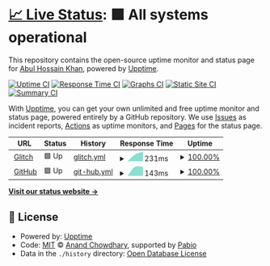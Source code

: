 # [📈 Live Status](https://abulgit.github.io/Uptime-2): <!--live status--> **🟩 All systems operational**

This repository contains the open-source uptime monitor and status page for [Abul Hossain Khan](https://abulgit.github.io/Uptime-2), powered by [Upptime](https://github.com/upptime/upptime).

[![Uptime CI](https://github.com/abulgit/Uptime-2/workflows/Uptime%20CI/badge.svg)](https://github.com/abulgit/Uptime-2/actions?query=workflow%3A%22Uptime+CI%22)
[![Response Time CI](https://github.com/abulgit/Uptime-2/workflows/Response%20Time%20CI/badge.svg)](https://github.com/abulgit/Uptime-2/actions?query=workflow%3A%22Response+Time+CI%22)
[![Graphs CI](https://github.com/abulgit/Uptime-2/workflows/Graphs%20CI/badge.svg)](https://github.com/abulgit/Uptime-2/actions?query=workflow%3A%22Graphs+CI%22)
[![Static Site CI](https://github.com/abulgit/Uptime-2/workflows/Static%20Site%20CI/badge.svg)](https://github.com/abulgit/Uptime-2/actions?query=workflow%3A%22Static+Site+CI%22)
[![Summary CI](https://github.com/abulgit/Uptime-2/workflows/Summary%20CI/badge.svg)](https://github.com/abulgit/Uptime-2/actions?query=workflow%3A%22Summary+CI%22)

With [Upptime](https://upptime.js.org), you can get your own unlimited and free uptime monitor and status page, powered entirely by a GitHub repository. We use [Issues](https://github.com/abulgit/Uptime-2/issues) as incident reports, [Actions](https://github.com/abulgit/Uptime-2/actions) as uptime monitors, and [Pages](https://abulgit.github.io/Uptime-2) for the status page.

<!--start: status pages-->
<!-- This summary is generated by Upptime (https://github.com/upptime/upptime) -->
<!-- Do not edit this manually, your changes will be overwritten -->
<!-- prettier-ignore -->
| URL | Status | History | Response Time | Uptime |
| --- | ------ | ------- | ------------- | ------ |
| <img alt="" src="https://icons.duckduckgo.com/ip3/bknd-api.glitch.me.ico" height="13"> [Glitch](https://bknd-api.glitch.me/ping) | 🟩 Up | [glitch.yml](https://github.com/abulgit/Uptime-2/commits/HEAD/history/glitch.yml) | <details><summary><img alt="Response time graph" src="./graphs/glitch/response-time-week.png" height="20"> 231ms</summary><br><a href="https://abulgit.github.io/Uptime-2/history/glitch"><img alt="Response time 231" src="https://img.shields.io/endpoint?url=https%3A%2F%2Fraw.githubusercontent.com%2Fabulgit%2FUptime-2%2FHEAD%2Fapi%2Fglitch%2Fresponse-time.json"></a><br><a href="https://abulgit.github.io/Uptime-2/history/glitch"><img alt="24-hour response time 231" src="https://img.shields.io/endpoint?url=https%3A%2F%2Fraw.githubusercontent.com%2Fabulgit%2FUptime-2%2FHEAD%2Fapi%2Fglitch%2Fresponse-time-day.json"></a><br><a href="https://abulgit.github.io/Uptime-2/history/glitch"><img alt="7-day response time 231" src="https://img.shields.io/endpoint?url=https%3A%2F%2Fraw.githubusercontent.com%2Fabulgit%2FUptime-2%2FHEAD%2Fapi%2Fglitch%2Fresponse-time-week.json"></a><br><a href="https://abulgit.github.io/Uptime-2/history/glitch"><img alt="30-day response time 231" src="https://img.shields.io/endpoint?url=https%3A%2F%2Fraw.githubusercontent.com%2Fabulgit%2FUptime-2%2FHEAD%2Fapi%2Fglitch%2Fresponse-time-month.json"></a><br><a href="https://abulgit.github.io/Uptime-2/history/glitch"><img alt="1-year response time 231" src="https://img.shields.io/endpoint?url=https%3A%2F%2Fraw.githubusercontent.com%2Fabulgit%2FUptime-2%2FHEAD%2Fapi%2Fglitch%2Fresponse-time-year.json"></a></details> | <details><summary><a href="https://abulgit.github.io/Uptime-2/history/glitch">100.00%</a></summary><a href="https://abulgit.github.io/Uptime-2/history/glitch"><img alt="All-time uptime 100.00%" src="https://img.shields.io/endpoint?url=https%3A%2F%2Fraw.githubusercontent.com%2Fabulgit%2FUptime-2%2FHEAD%2Fapi%2Fglitch%2Fuptime.json"></a><br><a href="https://abulgit.github.io/Uptime-2/history/glitch"><img alt="24-hour uptime 100.00%" src="https://img.shields.io/endpoint?url=https%3A%2F%2Fraw.githubusercontent.com%2Fabulgit%2FUptime-2%2FHEAD%2Fapi%2Fglitch%2Fuptime-day.json"></a><br><a href="https://abulgit.github.io/Uptime-2/history/glitch"><img alt="7-day uptime 100.00%" src="https://img.shields.io/endpoint?url=https%3A%2F%2Fraw.githubusercontent.com%2Fabulgit%2FUptime-2%2FHEAD%2Fapi%2Fglitch%2Fuptime-week.json"></a><br><a href="https://abulgit.github.io/Uptime-2/history/glitch"><img alt="30-day uptime 100.00%" src="https://img.shields.io/endpoint?url=https%3A%2F%2Fraw.githubusercontent.com%2Fabulgit%2FUptime-2%2FHEAD%2Fapi%2Fglitch%2Fuptime-month.json"></a><br><a href="https://abulgit.github.io/Uptime-2/history/glitch"><img alt="1-year uptime 100.00%" src="https://img.shields.io/endpoint?url=https%3A%2F%2Fraw.githubusercontent.com%2Fabulgit%2FUptime-2%2FHEAD%2Fapi%2Fglitch%2Fuptime-year.json"></a></details>
| <img alt="" src="https://icons.duckduckgo.com/ip3/github.com.ico" height="13"> [GitHub](https://github.com/) | 🟩 Up | [git-hub.yml](https://github.com/abulgit/Uptime-2/commits/HEAD/history/git-hub.yml) | <details><summary><img alt="Response time graph" src="./graphs/git-hub/response-time-week.png" height="20"> 143ms</summary><br><a href="https://abulgit.github.io/Uptime-2/history/git-hub"><img alt="Response time 143" src="https://img.shields.io/endpoint?url=https%3A%2F%2Fraw.githubusercontent.com%2Fabulgit%2FUptime-2%2FHEAD%2Fapi%2Fgit-hub%2Fresponse-time.json"></a><br><a href="https://abulgit.github.io/Uptime-2/history/git-hub"><img alt="24-hour response time 143" src="https://img.shields.io/endpoint?url=https%3A%2F%2Fraw.githubusercontent.com%2Fabulgit%2FUptime-2%2FHEAD%2Fapi%2Fgit-hub%2Fresponse-time-day.json"></a><br><a href="https://abulgit.github.io/Uptime-2/history/git-hub"><img alt="7-day response time 143" src="https://img.shields.io/endpoint?url=https%3A%2F%2Fraw.githubusercontent.com%2Fabulgit%2FUptime-2%2FHEAD%2Fapi%2Fgit-hub%2Fresponse-time-week.json"></a><br><a href="https://abulgit.github.io/Uptime-2/history/git-hub"><img alt="30-day response time 143" src="https://img.shields.io/endpoint?url=https%3A%2F%2Fraw.githubusercontent.com%2Fabulgit%2FUptime-2%2FHEAD%2Fapi%2Fgit-hub%2Fresponse-time-month.json"></a><br><a href="https://abulgit.github.io/Uptime-2/history/git-hub"><img alt="1-year response time 143" src="https://img.shields.io/endpoint?url=https%3A%2F%2Fraw.githubusercontent.com%2Fabulgit%2FUptime-2%2FHEAD%2Fapi%2Fgit-hub%2Fresponse-time-year.json"></a></details> | <details><summary><a href="https://abulgit.github.io/Uptime-2/history/git-hub">100.00%</a></summary><a href="https://abulgit.github.io/Uptime-2/history/git-hub"><img alt="All-time uptime 100.00%" src="https://img.shields.io/endpoint?url=https%3A%2F%2Fraw.githubusercontent.com%2Fabulgit%2FUptime-2%2FHEAD%2Fapi%2Fgit-hub%2Fuptime.json"></a><br><a href="https://abulgit.github.io/Uptime-2/history/git-hub"><img alt="24-hour uptime 100.00%" src="https://img.shields.io/endpoint?url=https%3A%2F%2Fraw.githubusercontent.com%2Fabulgit%2FUptime-2%2FHEAD%2Fapi%2Fgit-hub%2Fuptime-day.json"></a><br><a href="https://abulgit.github.io/Uptime-2/history/git-hub"><img alt="7-day uptime 100.00%" src="https://img.shields.io/endpoint?url=https%3A%2F%2Fraw.githubusercontent.com%2Fabulgit%2FUptime-2%2FHEAD%2Fapi%2Fgit-hub%2Fuptime-week.json"></a><br><a href="https://abulgit.github.io/Uptime-2/history/git-hub"><img alt="30-day uptime 100.00%" src="https://img.shields.io/endpoint?url=https%3A%2F%2Fraw.githubusercontent.com%2Fabulgit%2FUptime-2%2FHEAD%2Fapi%2Fgit-hub%2Fuptime-month.json"></a><br><a href="https://abulgit.github.io/Uptime-2/history/git-hub"><img alt="1-year uptime 100.00%" src="https://img.shields.io/endpoint?url=https%3A%2F%2Fraw.githubusercontent.com%2Fabulgit%2FUptime-2%2FHEAD%2Fapi%2Fgit-hub%2Fuptime-year.json"></a></details>

<!--end: status pages-->

[**Visit our status website →**](https://abulgit.github.io/Uptime-2)

## 📄 License

- Powered by: [Upptime](https://github.com/upptime/upptime)
- Code: [MIT](./LICENSE) © [Anand Chowdhary](https://anandchowdhary.com), supported by [Pabio](https://pabio.com)
- Data in the `./history` directory: [Open Database License](https://opendatacommons.org/licenses/odbl/1-0/)
